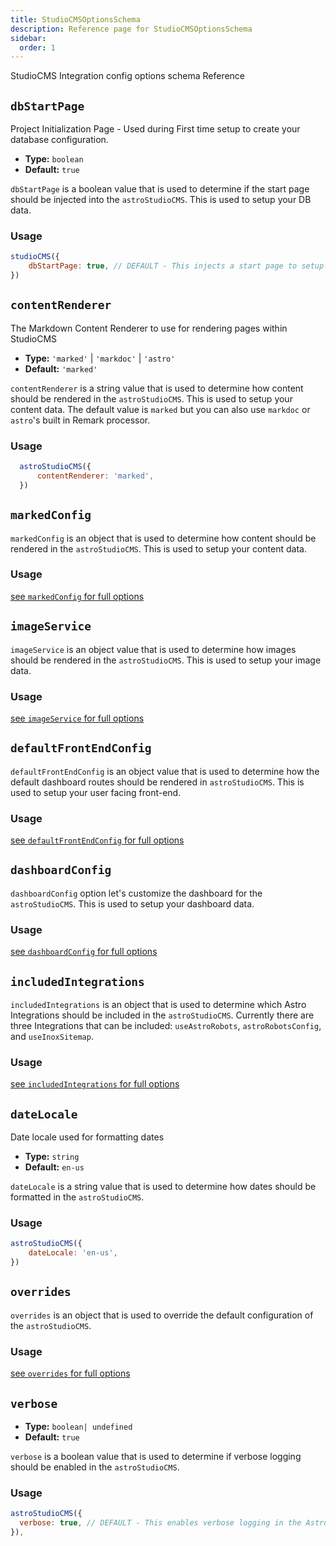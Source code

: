 ```yaml
---
title: StudioCMSOptionsSchema
description: Reference page for StudioCMSOptionsSchema
sidebar:
  order: 1
---
```


StudioCMS Integration config options schema Reference

## `dbStartPage`

Project Initialization Page - Used during First time setup to create your database configuration.

- **Type:** `boolean`
- **Default:** `true`

`dbStartPage` is a boolean value that is used to determine if the start page should be injected into the `astroStudioCMS`. This is used to setup your DB data.

### Usage

```js title="astro.config.mjs" {2}
studioCMS({
    dbStartPage: true, // DEFAULT - This injects a start page to setup your DB data.
})
```

## `contentRenderer`

The Markdown Content Renderer to use for rendering pages within StudioCMS

- **Type:** `'marked'` | `'markdoc'` | `'astro'`
- **Default:** `'marked'`

`contentRenderer` is a string value that is used to determine how content should be rendered in the `astroStudioCMS`. This is used to setup your content data. The default value is `marked` but you can also use `markdoc` or `astro`'s built in Remark processor.

### Usage

```js title="astro.config.mjs"  {2}
  astroStudioCMS({
      contentRenderer: 'marked',
  })
```

## `markedConfig`

`markedConfig` is an object that is used to determine how content should be rendered in the `astroStudioCMS`. This is used to setup your content data.

### Usage

[see `markedConfig` for full options](/config-reference/marked-config)

## `imageService`

`imageService` is an object value that is used to determine how images should be rendered in the `astroStudioCMS`. This is used to setup your image data.

### Usage

[see `imageService` for full options](/config-reference/image-service)

## `defaultFrontEndConfig`

`defaultFrontEndConfig` is an object value that is used to determine how the default dashboard routes should be rendered in `astroStudioCMS`. This is used to setup your user facing front-end.

### Usage

[see `defaultFrontEndConfig` for full options](/config-reference/default-frontend-config)

## `dashboardConfig`

`dashboardConfig` option let's customize the dashboard for the `astroStudioCMS`. This is used to setup your dashboard data.

### Usage

[see `dashboardConfig` for full options](/config-reference/dashboard)

## `includedIntegrations`

`includedIntegrations` is an object that is used to determine which Astro Integrations should be included in the `astroStudioCMS`. Currently there are three Integrations that can be included: `useAstroRobots`, `astroRobotsConfig`, and `useInoxSitemap`.

### Usage

[see `includedIntegrations` for full options](/config-reference/included-integrations)

## `dateLocale`

Date locale used for formatting dates

- **Type:** `string`
- **Default:** `en-us`

`dateLocale` is a string value that is used to determine how dates should be formatted in the `astroStudioCMS`.

### Usage

```js title="astro.config.mjs"  {2}
astroStudioCMS({
    dateLocale: 'en-us',
})
```

## `overrides`

`overrides` is an object that is used to override the default configuration of the `astroStudioCMS`.

### Usage

[see `overrides` for full options](/config-reference/overrides)

## `verbose`

- **Type:** `boolean| undefined`
- **Default:** `true`

`verbose` is a boolean value that is used to determine if verbose logging should be enabled in the `astroStudioCMS`.

### Usage

```js title="astro.config.mjs"  {2}
astroStudioCMS({
  verbose: true, // DEFAULT - This enables verbose logging in the Astro-Studio-CMS.
}),
```